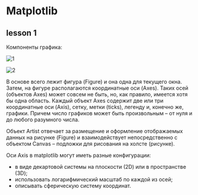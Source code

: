 # Matplotlib

## lesson 1

Компоненты графика:

![1](https://sun9-east.userapi.com/sun9-35/s/v1/ig2/R3NOpuetnNcBDIswgPuCoqT5iqWKxdel8FJsiktRoXGc-6SRDUjMDxbia3SbybPM6TR4YkB4gYbSVCB9XjItUs48.jpg?size=638x377&quality=96&type=album)

![2](https://sun9-west.userapi.com/sun9-13/s/v1/ig2/lqVmM2Mg_8TEHwlEPMAySM0gWR0CTp9vV2thegCCBdh-gu7fDmMIWDXQebcelnFvqY6wLyFGZcMXxIZl7qFNxks2.jpg?size=605x299&quality=96&type=album)

В основе всего лежит фигура (Figure) и она одна для текущего окна. 
Затем, на фигуре располагаются координатные оси (Axes). Таких осей (объектов Axes) может совсем не быть, но, как правило, имеется хотя бы одна область.
Каждый объект Axes содержит две или три координатные оси (Axis), сетку, метки (ticks), легенду и, конечно же, графики. 
Причем число графиков может быть произвольным – от нуля и до любого разумного числа.

Объект Artist отвечает за размещение и оформление отображаемых данных на рисунке (Figure) и взаимодействует непосредственно с объектом 
Canvas – подложки для рисования на холсте (рисунке).

Оси Axis в matplotlib могут иметь разные конфигурации:

- в виде декартовой системы на плоскости (2D) или в пространстве (3D);
- использовать логарифмический масштаб по каждой из осей;
- описывать сферическую систему координат.
